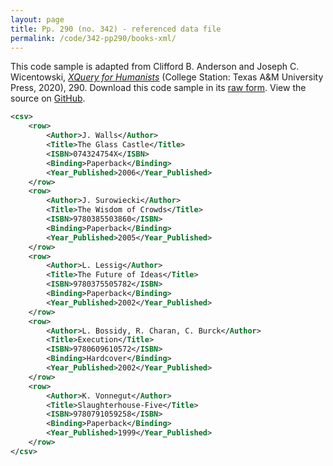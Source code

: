 ```yaml
---
layout: page
title: Pp. 290 (no. 342) - referenced data file
permalink: /code/342-pp290/books-xml/
---
```


This code sample is adapted from Clifford B. Anderson and Joseph C. Wicentowski, 
[_XQuery for Humanists_](/) (College Station: Texas A&M University Press, 2020), 290. 
Download this code sample in its [raw form](/code/342-pp290/books-xml/books.xml).
View the source on [GitHub](https://github.com/coding4humanists/xquery4humanists/blob/master/code/342-pp290/books-xml/books.xml).

```xml
<csv>
    <row>
        <Author>J. Walls</Author>
        <Title>The Glass Castle</Title>
        <ISBN>074324754X</ISBN>
        <Binding>Paperback</Binding>
        <Year_Published>2006</Year_Published>
    </row>
    <row>
        <Author>J. Surowiecki</Author>
        <Title>The Wisdom of Crowds</Title>
        <ISBN>9780385503860</ISBN>
        <Binding>Paperback</Binding>
        <Year_Published>2005</Year_Published>
    </row>
    <row>
        <Author>L. Lessig</Author>
        <Title>The Future of Ideas</Title>
        <ISBN>9780375505782</ISBN>
        <Binding>Paperback</Binding>
        <Year_Published>2002</Year_Published>
    </row>
    <row>
        <Author>L. Bossidy, R. Charan, C. Burck</Author>
        <Title>Execution</Title>
        <ISBN>9780609610572</ISBN>
        <Binding>Hardcover</Binding>
        <Year_Published>2002</Year_Published>
    </row>
    <row>
        <Author>K. Vonnegut</Author>
        <Title>Slaughterhouse-Five</Title>
        <ISBN>9780791059258</ISBN>
        <Binding>Paperback</Binding>
        <Year_Published>1999</Year_Published>
    </row>
</csv>
```
